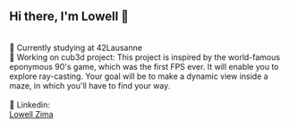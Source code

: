 ## Hi there, I'm Lowell 👋
<br />
🌱  Currently studying at 42Lausanne <br>
🧠  Working on cub3d project: This project is inspired by the world-famous eponymous 90's game, which was the first FPS ever. It will enable you to explore ray-casting. Your goal will be to make a dynamic view inside a maze, in which you'll have to find your way.
<br />
<br />
📨 Linkedin:<div class="badge-base LI-profile-badge" data-locale="fr_FR" data-size="medium" data-theme="light" data-type="VERTICAL" data-vanity="lowell-zima-8a38a5156" data-version="v1"><a class="badge-base__link LI-simple-link" href="https://ch.linkedin.com/in/lowell-zima-8a38a5156?trk=profile-badge">Lowell Zima</a></div>
           
<br />
